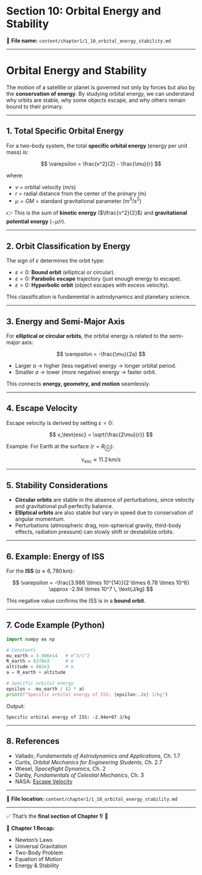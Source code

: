 # Section 10: Orbital Energy and Stability

📂 **File name:** `content/chapter1/1_10_orbital_energy_stability.md`

---

# Orbital Energy and Stability

The motion of a satellite or planet is governed not only by forces but also by the **conservation of energy**. By studying orbital energy, we can understand why orbits are stable, why some objects escape, and why others remain bound to their primary.

---

## 1. Total Specific Orbital Energy

For a two-body system, the total **specific orbital energy** (energy per unit mass) is:

$$
\varepsilon = \frac{v^2}{2} - \frac{\mu}{r}
$$

where:

* $v$ = orbital velocity (m/s)
* $r$ = radial distance from the center of the primary (m)
* $\mu = GM$ = standard gravitational parameter (m$^3$/s$^2$)

👉 This is the sum of **kinetic energy** ($\tfrac{v^2}{2}$) and **gravitational potential energy** ($-\mu/r$).

---

## 2. Orbit Classification by Energy

The sign of $\varepsilon$ determines the orbit type:

* $\varepsilon < 0$: **Bound orbit** (elliptical or circular).
* $\varepsilon = 0$: **Parabolic escape** trajectory (just enough energy to escape).
* $\varepsilon > 0$: **Hyperbolic orbit** (object escapes with excess velocity).

This classification is fundamental in astrodynamics and planetary science.

---

## 3. Energy and Semi-Major Axis

For **elliptical or circular orbits**, the orbital energy is related to the semi-major axis:

$$
\varepsilon = -\frac{\mu}{2a}
$$

* Larger $a$ → higher (less negative) energy → longer orbital period.
* Smaller $a$ → lower (more negative) energy → faster orbit.

This connects **energy, geometry, and motion** seamlessly.

---

## 4. Escape Velocity

Escape velocity is derived by setting $\varepsilon = 0$:

$$
v_\text{esc} = \sqrt{\frac{2\mu}{r}}
$$

Example: For Earth at the surface ($r = R_\oplus$):

$$
v_\text{esc} \approx 11.2 \, \text{km/s}
$$

---

## 5. Stability Considerations

* **Circular orbits** are stable in the absence of perturbations, since velocity and gravitational pull perfectly balance.
* **Elliptical orbits** are also stable but vary in speed due to conservation of angular momentum.
* Perturbations (atmospheric drag, non-spherical gravity, third-body effects, radiation pressure) can slowly shift or destabilize orbits.

---

## 6. Example: Energy of ISS

For the **ISS** ($a \approx 6,780 \, \text{km}$):

$$
\varepsilon = -\frac{3.986 \times 10^{14}}{2 \times 6.78 \times 10^6} \approx -2.94 \times 10^7 \, \text{J/kg}
$$

This negative value confirms the ISS is in a **bound orbit**.

---

## 7. Code Example (Python)

```python
import numpy as np

# Constants
mu_earth = 3.986e14   # m^3/s^2
R_earth = 6378e3      # m
altitude = 402e3      # m
a = R_earth + altitude

# Specific orbital energy
epsilon = -mu_earth / (2 * a)
print(f"Specific orbital energy of ISS: {epsilon:.2e} J/kg")
```

Output:

```
Specific orbital energy of ISS: -2.94e+07 J/kg
```

---

## 8. References

* Vallado, *Fundamentals of Astrodynamics and Applications*, Ch. 1.7
* Curtis, *Orbital Mechanics for Engineering Students*, Ch. 2.7
* Wiesel, *Spaceflight Dynamics*, Ch. 2
* Danby, *Fundamentals of Celestial Mechanics*, Ch. 3
* NASA: [Escape Velocity](https://www.nasa.gov/audience/forstudents/5-8/features/nasa-knows/what-is-escape-velocity-58.html)

---

📂 **File location:**
`content/chapter1/1_10_orbital_energy_stability.md`

---

✅ That’s the **final section of Chapter 1**! 🎉

📖 **Chapter 1 Recap:**

* Newton’s Laws
* Universal Gravitation
* Two-Body Problem
* Equation of Motion
* Energy & Stability

